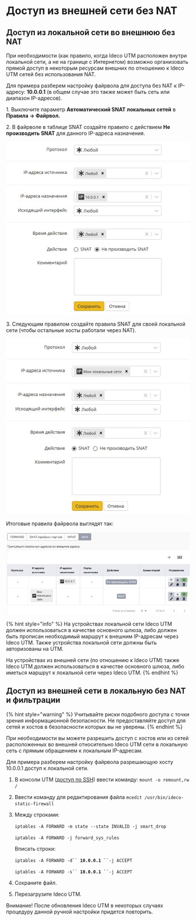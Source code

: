 # Доступ из внешней сети без NAT

## Доступ из локальной сети во внешнюю без NAT

При необходимости (как правило, когда Ideco UTM расположен внутри локальной сети, а не на границе с Интернетом) возможно организовать прямой доступ в некоторым ресурсам внешних по отношению к Ideco UTM сетей без использования NAT.

Для примера разберем настройку файрвола для доступа без NAT к IP-адресу: **10.0.0.1** (в общем случае это также может быть сеть или диапазон IP-адресов).

1\. Выключите параметр **Автоматический SNAT локальных сетей** в **Правила -> Файрвол.**

2\. В файрволе в таблице SNAT создайте правило с действием **Не производить SNAT** для данного IP-адреса назначения.

![](../attachments/4982174/12025894.jpg)

3\. Следующим правилом создайте правила SNAT для своей локальной сети (чтобы остальные хосты работали через NAT).

![](../attachments/4982174/11239490.jpg)

Итоговые правила файрвола выглядят так:

![](../attachments/4982174/12025896.jpg)

{% hint style="info" %}
На устройствах локальной сети Ideco UTM должен использоваться в качестве основного шлюза, либо должен быть прописан необходимый маршрут к внешним IP-адресам через Ideco UTM. Также устройства локальной сети должны быть авторизованы на UTM.&#x20;

На устройствах из внешней сети (по отношению к Ideco UTM) также Ideco UTM должен использоваться в качестве основного шлюза, либо иметься маршрут к локальной сети через Ideco UTM.
{% endhint %}

## Доступ из внешней сети в локальную без NAT и фильтрации

{% hint style="warning" %}
Учитывайте риски подобного доступа с точки зрения информационной безопасности. Не предоставляйте доступ для сетей и хостов в безопасности которых вы не уверены.
{% endhint %}

При необходимости вы можете разрешить доступ с хостов или из сетей расположенных во внешней относительно Ideco UTM сети в локальную сеть с прямым обращением к локальным IP-адресам.

Для примера разберем настройку файрвола разрешающую хосту 10.0.0.1 доступ к локальной сети.

1. В консоли UTM ([доступ по SSH](../access-rules/admins/remote-ssh-access.md)) ввести команду:  `mount -o remount,rw /`
2. Ввести команду для редактирования файла  `mcedit /usr/bin/ideco-static-firewall`
3.  Между строками: &#x20;

    `iptables -A FORWARD -m state --state INVALID -j smart_drop` &#x20;

    `iptables -A FORWARD -j forward_sys_rules`

    Вписать строки: &#x20;

    `iptables -A FORWARD -d`` `**`10.0.0.1`**` ``-j ACCEPT`

    `iptables -A FORWARD -s`` `**`10.0.0.1`**` ``-j ACCEPT`
4. Сохраните файл.
5. Перезагрузите Ideco UTM.

Внимание! После обновления Ideco UTM в некоторых случаях процедуру данной ручной настройки придется повторить.
